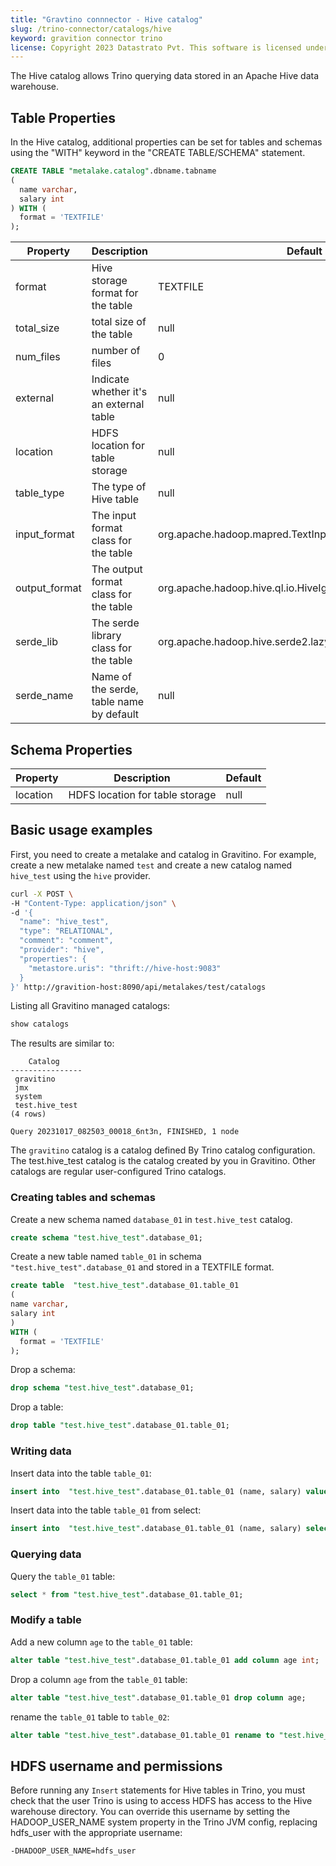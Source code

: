 ```yaml
---
title: "Gravtino connnector - Hive catalog"
slug: /trino-connector/catalogs/hive
keyword: gravition connector trino
license: Copyright 2023 Datastrato Pvt. This software is licensed under the Apache License version 2.
---
```


The Hive catalog allows Trino querying data stored in an Apache Hive data warehouse. 

## Table Properties

In the Hive catalog, additional properties can be set for tables and schemas
using the "WITH" keyword in the "CREATE TABLE/SCHEMA" statement.
```sql
CREATE TABLE "metalake.catalog".dbname.tabname
(
  name varchar,
  salary int
) WITH (
  format = 'TEXTFILE'
);
```

| Property     | Description                               | Default                                                    |
| ------------ |-------------------------------------------| ---------------------------------------------------------- |
| format       | Hive storage format for the table         | TEXTFILE                                                   |
| total_size   | total size of the table                   | null                                                       |
| num_files    | number of files                           | 0                                                          |
| external     | Indicate whether it's an external table   | null                                                       |
| location     | HDFS location for table storage           | null                                                       |
| table_type   | The type of Hive table                    | null                                                       |
| input_format | The input format class for the table      | org.apache.hadoop.mapred.TextInputFormat                   |
| output_format| The output format class for the table     | org.apache.hadoop.hive.ql.io.HiveIgnoreKeyTextOutputFormat |
| serde_lib    | The serde library class for the table     | org.apache.hadoop.hive.serde2.lazy.LazySimpleSerDe         |
| serde_name   | Name of the serde, table name by default  | null                                                       |

## Schema Properties
| Property | Description                        | Default |
| -------- | ---------------------------------- | ------- |
| location | HDFS location for table storage    | null    |

## Basic usage examples

First, you need to create a metalake and catalog in Gravitino.
For example, create a new metalake named `test` and create a new catalog named `hive_test` using the `hive` provider.

```bash
curl -X POST \
-H "Content-Type: application/json" \
-d '{
  "name": "hive_test",
  "type": "RELATIONAL",
  "comment": "comment",
  "provider": "hive",
  "properties": {
    "metastore.uris": "thrift://hive-host:9083"
  }
}' http://gravition-host:8090/api/metalakes/test/catalogs
```

Listing all Gravitino managed catalogs:

```sql 
show catalogs
```

The results are similar to:

```text
    Catalog
----------------
 gravitino
 jmx
 system
 test.hive_test
(4 rows)

Query 20231017_082503_00018_6nt3n, FINISHED, 1 node
```

The `gravitino` catalog is a catalog defined By Trino catalog configuration. 
The test.hive_test catalog is the catalog created by you in Gravitino.
Other catalogs are regular user-configured Trino catalogs.

### Creating tables and schemas

Create a new schema named `database_01` in `test.hive_test` catalog.

```sql
create schema "test.hive_test".database_01;
```

Create a new table named `table_01` in schema `"test.hive_test".database_01` and stored in a TEXTFILE format.

```sql
create table  "test.hive_test".database_01.table_01
(
name varchar,
salary int
)
WITH (
  format = 'TEXTFILE'
);
```

Drop a schema:

```sql
drop schema "test.hive_test".database_01;
```

Drop a table:

```sql
drop table "test.hive_test".database_01.table_01;
```

### Writing data

Insert data into the table `table_01`:

```sql
insert into  "test.hive_test".database_01.table_01 (name, salary) values ('ice', 12);
```

Insert data into the table `table_01` from select:

```sql
insert into  "test.hive_test".database_01.table_01 (name, salary) select * from "test.hive_test".database_01.table_01;
```

### Querying data

Query the `table_01` table:

```sql
select * from "test.hive_test".database_01.table_01;
```

### Modify a table

Add a new column `age` to the `table_01` table:

```sql
alter table "test.hive_test".database_01.table_01 add column age int;
```

Drop a column `age` from the `table_01` table:

```sql
alter table "test.hive_test".database_01.table_01 drop column age;
```

rename the `table_01` table to `table_02`:

```sql
alter table "test.hive_test".database_01.table_01 rename to "test.hive_test".database_01.table_02;
```

## HDFS username and permissions

Before running any `Insert` statements for Hive tables in Trino, 
you must check that the user Trino is using to access HDFS has access to the Hive warehouse directory.
You can override this username by setting the HADOOP_USER_NAME system property in the Trino JVM config, 
replacing hdfs_user with the appropriate username:
```text
-DHADOOP_USER_NAME=hdfs_user
```
